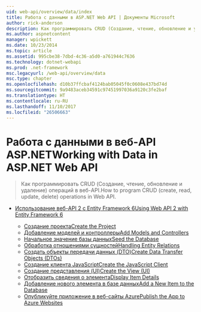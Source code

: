```yaml
---
uid: web-api/overview/data/index
title: Работа с данными в ASP.NET Web API | Документы Microsoft
author: rick-anderson
description: Как программировать CRUD (Создание, чтение, обновление и удаление) операций в веб-API.
ms.author: aspnetcontent
manager: wpickett
ms.date: 10/23/2014
ms.topic: article
ms.assetid: 995cbe38-7dbd-4c36-a5d0-a761944c7636
ms.technology: dotnet-webapi
ms.prod: .net-framework
msc.legacyurl: /web-api/overview/data
msc.type: chapter
ms.openlocfilehash: d10b37ffcbaf4124bab05045f0c0608e437bd74d
ms.sourcegitcommit: 9a9483aceb34591c97451997036a9120c3fe2baf
ms.translationtype: HT
ms.contentlocale: ru-RU
ms.lasthandoff: 11/10/2017
ms.locfileid: "26506663"
---
```

<a name="working-with-data-in-aspnet-web-api"></a><span data-ttu-id="f1e30-103">Работа с данными в веб-API ASP.NET</span><span class="sxs-lookup"><span data-stu-id="f1e30-103">Working with Data in ASP.NET Web API</span></span>
====================
> <span data-ttu-id="f1e30-104">Как программировать CRUD (Создание, чтение, обновление и удаление) операций в веб-API.</span><span class="sxs-lookup"><span data-stu-id="f1e30-104">How to program CRUD (create, read, update, delete) operations in Web API.</span></span>


- [<span data-ttu-id="f1e30-105">Использование веб-API 2 с Entity Framework 6</span><span class="sxs-lookup"><span data-stu-id="f1e30-105">Using Web API 2 with Entity Framework 6</span></span>](using-web-api-with-entity-framework/index.md)

    - [<span data-ttu-id="f1e30-106">Создание проекта</span><span class="sxs-lookup"><span data-stu-id="f1e30-106">Create the Project</span></span>](using-web-api-with-entity-framework/part-1.md)
    - [<span data-ttu-id="f1e30-107">Добавление моделей и контроллеры</span><span class="sxs-lookup"><span data-stu-id="f1e30-107">Add Models and Controllers</span></span>](using-web-api-with-entity-framework/part-2.md)
    - [<span data-ttu-id="f1e30-108">Начальное значение базы данных</span><span class="sxs-lookup"><span data-stu-id="f1e30-108">Seed the Database</span></span>](using-web-api-with-entity-framework/part-3.md)
    - [<span data-ttu-id="f1e30-109">Обработка отношениями сущностей</span><span class="sxs-lookup"><span data-stu-id="f1e30-109">Handling Entity Relations</span></span>](using-web-api-with-entity-framework/part-4.md)
    - [<span data-ttu-id="f1e30-110">Создать объекты передачи данных (DTO)</span><span class="sxs-lookup"><span data-stu-id="f1e30-110">Create Data Transfer Objects (DTOs)</span></span>](using-web-api-with-entity-framework/part-5.md)
    - [<span data-ttu-id="f1e30-111">Создание клиента JavaScript</span><span class="sxs-lookup"><span data-stu-id="f1e30-111">Create the JavaScript Client</span></span>](using-web-api-with-entity-framework/part-6.md)
    - [<span data-ttu-id="f1e30-112">Создание представления (UI)</span><span class="sxs-lookup"><span data-stu-id="f1e30-112">Create the View (UI)</span></span>](using-web-api-with-entity-framework/part-7.md)
    - [<span data-ttu-id="f1e30-113">Отобразить сведения о элемента</span><span class="sxs-lookup"><span data-stu-id="f1e30-113">Display Item Details</span></span>](using-web-api-with-entity-framework/part-8.md)
    - [<span data-ttu-id="f1e30-114">Добавление нового элемента в базе данных</span><span class="sxs-lookup"><span data-stu-id="f1e30-114">Add a New Item to the Database</span></span>](using-web-api-with-entity-framework/part-9.md)
    - [<span data-ttu-id="f1e30-115">Опубликуйте приложение в веб-сайты Azure</span><span class="sxs-lookup"><span data-stu-id="f1e30-115">Publish the App to Azure Websites</span></span>](using-web-api-with-entity-framework/part-10.md)
